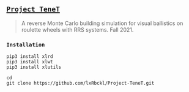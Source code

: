 ## [`Project TeneT`](http://lxrbckl.com/Project-TeneT)
> A reverse Monte Carlo building simulation for visual ballistics on roulette wheels with RRS systems. Fall 2021.

### `Installation`
```
pip3 install xlrd
pip3 install xlwt
pip3 install xlutils

cd
git clone https://github.com/lxRbckl/Project-TeneT.git
```

